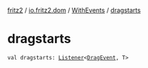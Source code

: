 [fritz2](../../index.md) / [io.fritz2.dom](../index.md) / [WithEvents](index.md) / [dragstarts](./dragstarts.md)

# dragstarts

`val dragstarts: `[`Listener`](../-listener/index.md)`<`[`DragEvent`](https://kotlinlang.org/api/latest/jvm/stdlib/org.w3c.dom/-drag-event/index.html)`, T>`